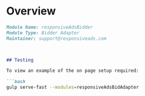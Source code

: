 # Overview

```markdown
Module Name: responsiveAdsBidder
Module Type: Bidder Adapter
Maintainer: support@responsiveads.com



## Testing

To view an example of the on page setup required:

```bash
gulp serve-fast --modules=responsiveAdsBidAdapter
```


